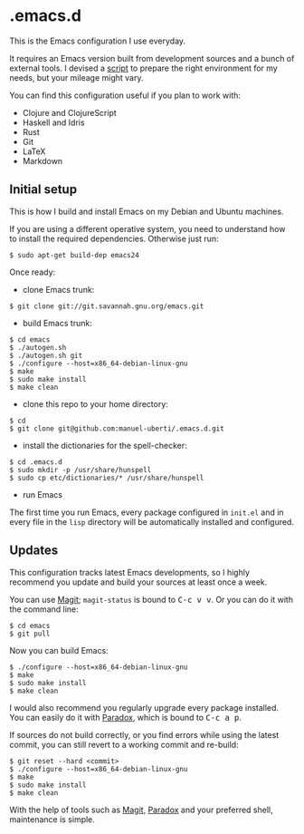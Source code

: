 # .emacs.d

This is the Emacs configuration I use everyday.

It requires an Emacs version built from development sources and a bunch of
external tools. I devised a
[script](https://github.com/manuel-uberti/.emacs.d/blob/master/esetup) to
prepare the right environment for my needs, but your mileage might vary.

You can find this configuration useful if you plan to work with:

- Clojure and ClojureScript
- Haskell and Idris
- Rust
- Git
- LaTeX
- Markdown

## Initial setup

This is how I build and install Emacs on my Debian and Ubuntu machines.

If you are using a different operative system, you need to understand how to
install the required dependencies. Otherwise just run:
```console
$ sudo apt-get build-dep emacs24
```
Once ready:

- clone Emacs trunk:
```console
$ git clone git://git.savannah.gnu.org/emacs.git
```
- build Emacs trunk:
```console
$ cd emacs
$ ./autogen.sh
$ ./autogen.sh git
$ ./configure --host=x86_64-debian-linux-gnu
$ make
$ sudo make install
$ make clean
```
- clone this repo to your home directory:
```console
$ cd
$ git clone git@github.com:manuel-uberti/.emacs.d.git
```
- install the dictionaries for the spell-checker:
```console
$ cd .emacs.d
$ sudo mkdir -p /usr/share/hunspell
$ sudo cp etc/dictionaries/* /usr/share/hunspell
```
- run Emacs

The first time you run Emacs, every package configured in `init.el` and in every
file in the `lisp` directory will be automatically installed and configured.

## Updates
This configuration tracks latest Emacs developments, so I highly recommend you
update and build your sources at least once a week.

You can use [Magit](https://github.com/magit/magit); `magit-status` is bound
to <kbd>C-c v v</kbd>. Or you can do it with the command line:
```console
$ cd emacs
$ git pull
```
Now you can build Emacs:
```console
$ ./configure --host=x86_64-debian-linux-gnu
$ make
$ sudo make install
$ make clean
```
I would also recommend you regularly upgrade every package installed. You can
easily do it with [Paradox](https://github.com/Bruce-Connor/paradox), which is
bound to <kbd>C-c a p</kbd>.

If sources do not build correctly, or you find errors while using the latest
commit, you can still revert to a working commit and re-build:
```console
$ git reset --hard <commit>
$ ./configure --host=x86_64-debian-linux-gnu
$ make
$ sudo make install
$ make clean
```
With the help of tools such as [Magit](https://github.com/magit/magit),
[Paradox](https://github.com/Bruce-Connor/paradox) and your preferred shell,
maintenance is simple.

